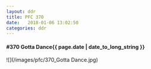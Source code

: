 ```yaml
---
layout: ddr
title: PFC 370
date:   2018-01-06 13:02:50
categories: ddr
---
```


#### **#370** Gotta Dance<span class="pull-right">{{ page.date | date_to_long_string }}</span>
![](/images/pfc/370_Gotta Dance.jpg)
